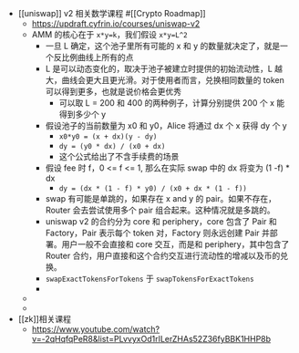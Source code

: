 - [[uniswap]] v2 相关数学课程 #[[Crypto Roadmap]]
	- https://updraft.cyfrin.io/courses/uniswap-v2
	- AMM 的核心在于 `x*y=k`，我们假设 `x*y=L^2`
		- 一旦 L 确定，这个池子里所有可能的 x 和 y 的数量就决定了，就是一个反比例曲线上所有的点
		- L 是可以动态变化的，取决于池子被建立时提供的初始流动性，L 越大，曲线会更大且更光滑。对于使用者而言，兑换相同数量的 token 可以得到更多，也就是说价格会更优秀
			- 可以取 L = 200 和 400 的两种例子，计算分别提供 200 个 x 能得到多少个 y
		- 假设池子的当前数量为 x0 和 y0，Alice 将通过 dx 个 x 获得 dy 个 y
			- `x0*y0 = (x + dx)(y - dy)`
			- `dy = (y0 * dx) / (x0 + dx)`
			- 这个公式给出了不含手续费的场景
		- 假设 fee 时 f，0 <= f <= 1, 那么在实际 swap 中的 dx 将变为 (1 -f) * dx
			- `dy = (dx * (1 - f) * y0) / (x0 + dx * (1 - f))`
		- swap 有可能是单跳的，如果存在 x and y 的 pair。如果不存在，Router 会去尝试使用多个 pair 组合起来。这种情况就是多跳的。
		- uniswap v2 的合约分为 core 和 periphery，core 包含了 Pair 和 Factory，Pair 表示每个 token 对，Factory 则永远创建 Pair 并部署。用户一般不会直接和 core 交互，而是和 periphery，其中包含了 Router 合约，用户直接和这个合约交互进行流动性的增减以及币的兑换。
		- `swapExactTokensForTokens` 于 `swapTokensForExactTokens`
		-
	-
	-
- [[zk]]相关课程
	- https://www.youtube.com/watch?v=-2qHqfqPeR8&list=PLvvyxOd1rILerZHAs52Z36fyBBK1HHP8b